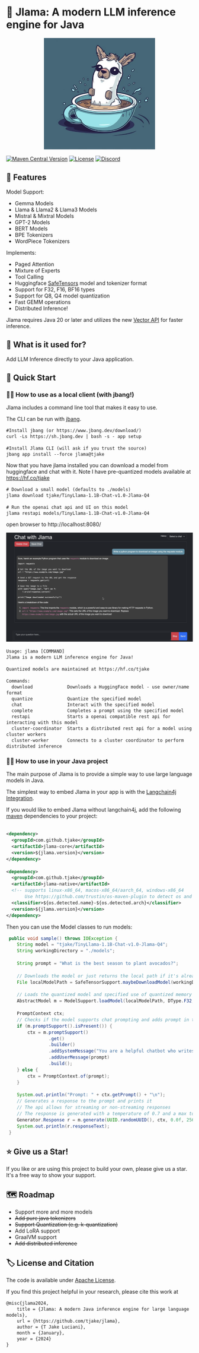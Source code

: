 # 🦙 Jlama: A modern LLM inference engine for Java

<p align="center">
  <img src="docs/jlama.jpg" width="300" height="300" alt="Cute Jlama">
</p>

[![Maven Central Version](https://img.shields.io/maven-central/v/com.github.tjake/jlama-parent?style=flat-square)](https://central.sonatype.com/artifact/com.github.tjake/jlama-core/overview)
[![License](https://img.shields.io/badge/License-Apache%202.0-blue.svg)](LICENSE)
[![Discord](https://img.shields.io/discord/1279855254812229642?style=flat-square&label=Discord&color=663399)](https://discord.gg/HsYXHrMu6J)


## 🚀 Features

Model Support:
  * Gemma Models
  * Llama & Llama2 & Llama3 Models
  * Mistral & Mixtral Models
  * GPT-2 Models
  * BERT Models
  * BPE Tokenizers
  * WordPiece Tokenizers

Implements:
  * Paged Attention
  * Mixture of Experts
  * Tool Calling
  * Huggingface [SafeTensors](https://github.com/huggingface/safetensors) model and tokenizer format
  * Support for F32, F16, BF16 types
  * Support for Q8, Q4 model quantization
  * Fast GEMM operations
  * Distributed Inference!

Jlama requires Java 20 or later and utilizes the new [Vector API](https://openjdk.org/jeps/448) 
for faster inference.

## 🤔 What is it used for? 

Add LLM Inference directly to your Java application.

## 🔬 Quick Start

### 🕵️‍♀️ How to use as a local client (with jbang!)
Jlama includes a command line tool that makes it easy to use.

The CLI can be run with [jbang](https://www.jbang.dev/download/).

```shell
#Install jbang (or https://www.jbang.dev/download/)
curl -Ls https://sh.jbang.dev | bash -s - app setup

#Install Jlama CLI (will ask if you trust the source)
jbang app install --force jlama@tjake

```

Now that you have jlama installed you can download a model from huggingface and chat with it.
Note I have pre-quantized models available at https://hf.co/tjake

```shell
# Download a small model (defaults to ./models)
jlama download tjake/TinyLlama-1.1B-Chat-v1.0-Jlama-Q4

# Run the openai chat api and UI on this model
jlama restapi models/TinyLlama-1.1B-Chat-v1.0-Jlama-Q4
```

open browser to http://localhost:8080/

<p align="center">
  <img src="docs/demo.png" alt="Demo chat">
</p>


```shell
Usage: jlama [COMMAND]
Jlama is a modern LLM inference engine for Java!

Quantized models are maintained at https://hf.co/tjake

Commands:
  download             Downloads a HuggingFace model - use owner/name format
  quantize             Quantize the specified model
  chat                 Interact with the specified model
  complete             Completes a prompt using the specified model
  restapi              Starts a openai compatible rest api for interacting with this model
  cluster-coordinator  Starts a distributed rest api for a model using cluster workers
  cluster-worker       Connects to a cluster coordinator to perform distributed inference
```


### 👨‍💻 How to use in your Java project
The main purpose of Jlama is to provide a simple way to use large language models in Java.

The simplest way to embed Jlama in your app is with the [Langchain4j Integration](https://github.com/langchain4j/langchain4j-examples/tree/main/jlama-examples).  

If you would like to embed Jlama without langchain4j, add the following [maven](https://central.sonatype.com/artifact/com.github.tjake/jlama-core/) dependencies to your project:

```xml

<dependency>
  <groupId>com.github.tjake</groupId>
  <artifactId>jlama-core</artifactId>
  <version>${jlama.version}</version>
</dependency>

<dependency>
  <groupId>com.github.tjake</groupId>
  <artifactId>jlama-native</artifactId>
  <!-- supports linux-x86_64, macos-x86_64/aarch_64, windows-x86_64 
       Use https://github.com/trustin/os-maven-plugin to detect os and arch -->
  <classifier>${os.detected.name}-${os.detected.arch}</classifier>
  <version>${jlama.version}</version>
</dependency>

```

Then you can use the Model classes to run models:

```java
 public void sample() throws IOException {
    String model = "tjake/TinyLlama-1.1B-Chat-v1.0-Jlama-Q4";
    String workingDirectory = "./models";

    String prompt = "What is the best season to plant avocados?";

    // Downloads the model or just returns the local path if it's already downloaded
    File localModelPath = SafeTensorSupport.maybeDownloadModel(workingDirectory, model);
    
    // Loads the quantized model and specified use of quantized memory
    AbstractModel m = ModelSupport.loadModel(localModelPath, DType.F32, DType.I8);

    PromptContext ctx;
    // Checks if the model supports chat prompting and adds prompt in the expected format for this model
    if (m.promptSupport().isPresent()) {
        ctx = m.promptSupport()
                .get()
                .builder()
                .addSystemMessage("You are a helpful chatbot who writes short responses.")
                .addUserMessage(prompt)
                .build();
    } else {
        ctx = PromptContext.of(prompt);
    }

    System.out.println("Prompt: " + ctx.getPrompt() + "\n");
    // Generates a response to the prompt and prints it
    // The api allows for streaming or non-streaming responses
    // The response is generated with a temperature of 0.7 and a max token length of 256
    Generator.Response r = m.generate(UUID.randomUUID(), ctx, 0.0f, 256, (s, f) -> {});
    System.out.println(r.responseText);
 }
```

## ⭐ Give us a Star! 

If you like or are using this project to build your own, please give us a star. It's a free way to show your support.

## 🗺️ Roadmap

* Support more and more models
* <s>Add pure java tokenizers</s>
* <s>Support Quantization (e.g. k-quantization)</s>
* Add LoRA support
* GraalVM support
* <s>Add distributed inference</s>

## 🏷️ License and Citation

The code is available under [Apache License](./LICENSE).

If you find this project helpful in your research, please cite this work at

```
@misc{jlama2024,
    title = {Jlama: A modern Java inference engine for large language models},
    url = {https://github.com/tjake/jlama},
    author = {T Jake Luciani},
    month = {January},
    year = {2024}
}
```
